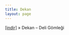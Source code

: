 ```yaml
---
title: Dekan
layout: page
---
```


<a href="https://cloud.mail.ru/public/0ec640c5516e/Dekan%20-%20Deli%20G%C3%B6mle%C4%9Fi" target="_blank">[indir]</a>  »  Dekan &#8211; Deli Gömleği